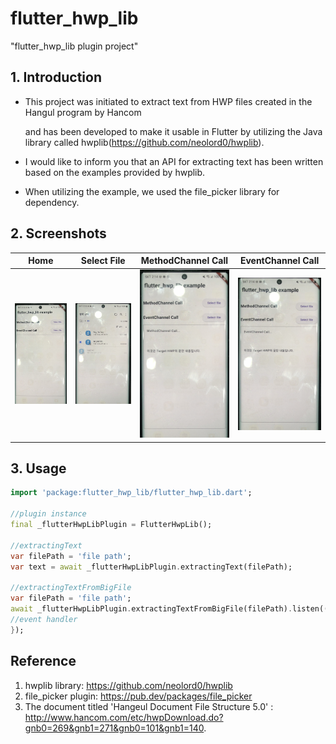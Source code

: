 # flutter_hwp_lib

"flutter_hwp_lib plugin project"

## 1. Introduction

* This project was initiated to extract text from HWP files created in the Hangul program by Hancom 
  
  and has been developed to make it usable in Flutter by utilizing the Java library called hwplib(https://github.com/neolord0/hwplib).


* I would like to inform you that an API for extracting text has been written based on the examples provided by hwplib.

 
* When utilizing the example, we used the file_picker library for dependency.



## 2. Screenshots

|             Home              |                Select File                 |                 MethodChannel Call                 |                EventChannel Call                 |
|:-----------------------------:|:------------------------------------------:|:--------------------------------------------------:|:------------------------------------------------:|
| ![Home](screenshots/home.png) | ![Select File](screenshots/fileSelect.png) | ![MethodChannel Call](screenshots/method_call.png) | ![EventChannel Call](screenshots/event_call.png) |


## 3. Usage
```dart
import 'package:flutter_hwp_lib/flutter_hwp_lib.dart';

//plugin instance 
final _flutterHwpLibPlugin = FlutterHwpLib();

//extractingText
var filePath = 'file path';
var text = await _flutterHwpLibPlugin.extractingText(filePath);

//extractingTextFromBigFile
var filePath = 'file path';
await _flutterHwpLibPlugin.extractingTextFromBigFile(filePath).listen((event) {
//event handler
});
```

## Reference
1. hwplib library: https://github.com/neolord0/hwplib
2. file_picker plugin: https://pub.dev/packages/file_picker
3. The document titled 'Hangeul Document File Structure 5.0' 
   : http://www.hancom.com/etc/hwpDownload.do?gnb0=269&gnb1=271&gnb0=101&gnb1=140.
